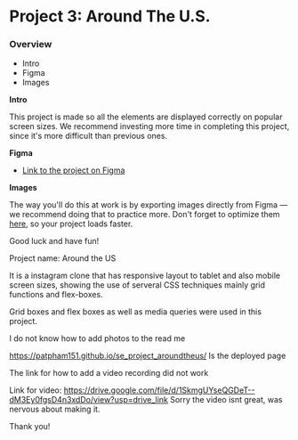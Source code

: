  # Project 3: Around The U.S.

### Overview  

* Intro  
* Figma  
* Images  
  
**Intro**
  
This project is made so all the elements are displayed correctly on popular screen sizes. We recommend investing more time in completing this project, since it's more difficult than previous ones.  
  
**Figma**  
  
* [Link to the project on Figma](https://www.figma.com/file/ii4xxsJ0ghevUOcssTlHZv/Sprint-3%3A-Around-the-US?node-id=0%3A1)  
  
**Images**  
  
The way you'll do this at work is by exporting images directly from Figma — we recommend doing that to practice more. Don't forget to optimize them [here](https://tinypng.com/), so your project loads faster. 
  
Good luck and have fun!

Project name: Around the US 

It is a instagram clone that has responsive layout to tablet and also mobile screen sizes, showing the use of serveral CSS techniques mainly grid functions and flex-boxes. 

Grid boxes and flex boxes as well as media queries were used in this project.

I do not know how to add photos to the read me

https://patpham151.github.io/se_project_aroundtheus/ 
Is the deployed page 

The link for how to add a video recording did not work

Link for video: 
https://drive.google.com/file/d/1SkmgUYseQGDeT--dM3Ey0fgsD4n3xdDo/view?usp=drive_link
Sorry the video isnt great, was nervous about making it. 


Thank you! 